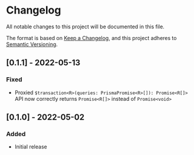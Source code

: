 # Changelog
All notable changes to this project will be documented in this file.

The format is based on [Keep a Changelog](https://keepachangelog.com/en/1.0.0/),
and this project adheres to [Semantic Versioning](https://semver.org/spec/v2.0.0.html).


## [0.1.1] - 2022-05-13
### Fixed
- Proxied `$transaction<R>(queries: PrismaPromise<R>[]): Promise<R[]>` API now correctly returns `Promise<R[]>` instead of `Promise<void>`

## [0.1.0] - 2022-05-02
### Added
- Initial release
